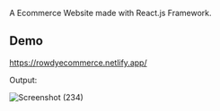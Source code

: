 
A Ecommerce Website made with React.js Framework.
## Demo

https://rowdyecommerce.netlify.app/

Output:

![Screenshot (234)](https://github.com/NITISHREDDY-457/INT252-CA3/assets/103503915/5f400c30-7cd3-4b19-8d9f-4d3d5f124f91)
